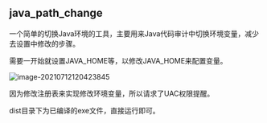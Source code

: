 ## java_path_change

一个简单的切换Java环境的工具，主要用来Java代码审计中切换环境变量，减少去设置中修改的步骤。

需要一开始就设置JAVA_HOME等，以修改JAVA_HOME来配置变量。

![image-20210712120423845](F:/typora文档/typroa图像/README.assets/image-20210712120423845.png)

因为修改注册表来实现修改环境变量，所以请求了UAC权限提醒。

dist目录下为已编译的exe文件，直接运行即可。


